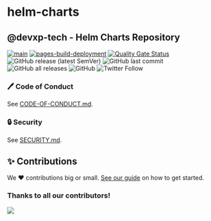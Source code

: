 # helm-charts

## @devxp-tech - Helm Charts Repository

[![main](https://github.com/devxp-tech/helm-charts/actions/workflows/main.yaml/badge.svg)](https://github.com/devxp-tech/helm-charts/actions/workflows/main.yaml)
[![pages-build-deployment](https://github.com/devxp-tech/helm-charts/actions/workflows/pages/pages-build-deployment/badge.svg)](https://github.com/devxp-tech/helm-charts/actions/workflows/pages/pages-build-deployment)
[![Quality Gate Status](https://sonar.devxp-tech.io/api/project_badges/measure?project=helm-charts&metric=alert_status&token=sqb_76ba4a0f313d6ec94b247f9758522cb2d13e981b)](https://sonar.devxp-tech.io/dashboard?id=helm-charts)
![GitHub release (latest SemVer)](https://img.shields.io/github/v/release/devxp-tech/helm-charts)
![GitHub last commit](https://img.shields.io/github/last-commit/devxp-tech/helm-charts)
![GitHub all releases](https://img.shields.io/github/downloads/devxp-tech/helm-charts/total)
![GitHub](https://img.shields.io/github/license/devxp-tech/helm-charts)
![Twitter Follow](https://img.shields.io/twitter/follow/devxp_tech?style=social)

### 🖊️ Code of Conduct

See [CODE-OF-CONDUCT.md](.github/CODE-OF-CONDUCT.md).
### 🔒 Security

See [SECURITY.md](.github/SECURITY.md).

## ✨ Contributions

We ❤️ contributions big or small. [See our guide](contributing.md) on how to get started.

### Thanks to all our contributors!

<a href="https://github.com/devxp-tech/helm-charts/graphs/contributors">
  <img src="https://contrib.rocks/image?repo=devxp-tech/helm-charts" />
</a>
